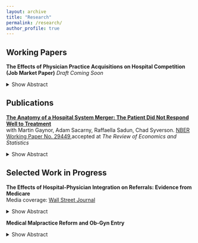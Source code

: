 ```yaml
---
layout: archive
title: "Research"
permalink: /research/
author_profile: true
---
```


## Working Papers 
**The Effects of Physician Practice Acquisitions on Hospital Competition (Job Market Paper)** 
*Draft Coming Soon*  
<details>
<summary>Show Abstract</summary>
Abstract: Consolidation between hospitals and physician practices is a ubiquitous feature of health care markets across the US. This paper examines the impacts of hospital-physician prac- tice acquisition on physician referrals, hospital prices, and welfare using detailed administrative claims data from the Massachusetts APCD. I find that the effects vary substantially across dom- inant and non-dominant hospital systems in the state. Among non-dominant hospitals, acquisi- tion leads to a 20 percentage point increase in within-system referral rates and to higher hospital prices. In contrast, physician practice acquisition by a dominant hospital does not meaningfully shift referrals nor raise negotiated prices. To rationalize these empirical observations, I develop a bargaining model of competition and use the estimates to evaluate the effects of changes in physician practice ownership. The model demonstrates how changes in referral demand due to practice consolidation enhances the bargaining leverage of the acquiring hospital system. I then simulate the hospital acquisition of every physician practice in the state, and I find that hospital prices increase by $198.58 per admission, though effects are larger across non-dominant firms. Higher payments to hospitals decrease insurer surplus. Patient welfare declines due to shifts in physician referrals post-acquisition.
</details>



## Publications 
[**The Anatomy of a Hospital System Merger: The Patient Did Not Respond Well to Treatment**](http://shruthi-venkatesh.github.io/files/GSSSV-Hospital-Merger-2023-09.pdf)  
with Martin Gaynor, Adam Sacarny, Raffaella Sadun, Chad Syverson. [NBER Working Paper No. 29449](https://www.nber.org/papers/w29449),accepted at *The Review of Economics and Statistics* 
<details>
<summary>Show Abstract</summary>
Despite the continuing US hospital merger wave, it remains unclear how mergers change, or fail to change, hospital behavior and performance. We open the “black box” of hospital practices through a mega-merger between two for-profit chains. Benchmarking the merger’s effects against the acquirer’s stated aims, we show they achieved some of their goals, harmonizing electronic medical records and sending managers to target hospitals. Post-acquisition managerial processes were similar across the merged chain. However, these interventions failed to drive detectable gains in performance. Our findings demonstrate the importance of organizations for merger research in health care and the economy more generally.
</details>


## Selected Work in Progress 
**The Effects of Hospital-Physician Integration on Referrals: Evidence from Medicare**  
Media coverage: [Wall Street Journal](https://www.wsj.com/articles/the-hidden-system-that-explains-how-your-doctor-makes-referrals-11545926166)
<details>
<summary>Show Abstract</summary>
I examine the effect of hospital-physician practice acquisition on outpatient physician referral choice using the universe of Medicare claims data from 2007-2012. I use panel difference-in-difference regressions to document a .07 to .10 increase in the av- erage probability that an acquired physician refers to the owning hospital post-merger.This effect represents a nine-fold increase relative to the baseline probability of physi- cian referral to the owning hospital and remains stable over two years after the acquisi- tion date. Moreover, acquired physicians’ increase in referrals to the owning hospital is driven almost entirely by a reduction in their referrals to independently owned physi- cian practices.
</details>

**Medical Malpractice Reform and Ob-Gyn Entry** 
<details>
<summary>Show Abstract</summary>
The 2003 Texas Medical Malpractice Reform Act reduced punitive damage caps by 50\% and imposed other measures that dramatically increased patients' costs of claiming malpractice. This potentially generates an incentive for physicians to enter and strategically locate in isolated areas with few competitors by lowering physician' costs of entry. I document obgyn entry and location patterns in Texas from 1997-2010 using physician counts data from the Texas Medical Board, the state licensing entity. With the passage of the law, Texas medical malpractice insurance rates for obgyns decline by 8\% on average. This led to a 6\% increase in obgyns per capita across the state. The probability that the most isolated counties have an obgyn increases from .166 in 1997 to .258 in 2010. Further, I estimate an entry model following Bresnahan and Reiss (1991) to show that the population required to sustain up to the first three obgyn entrants in the average Texas county is lower in the post-reform period.
</details>


